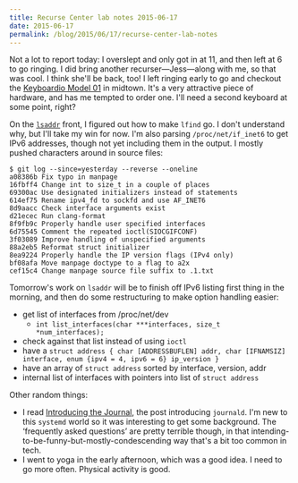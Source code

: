 ```yaml
---
title: Recurse Center lab notes 2015-06-17
date: 2015-06-17
permalink: /blog/2015/06/17/recurse-center-lab-notes
---
```


Not a lot to report today: I overslept and only got in at 11, and then left at
6 to go ringing. I did bring another recurser—Jess—along with me, so that was
cool. I think she'll be back, too! I left ringing early to go and checkout the
[Keyboardio Model 01][keyboardio] in midtown. It's a very attractive piece of
hardware, and has me tempted to order one. I'll need a second keyboard at some
point, right?

[keyboardio]: http://www.keyboard.io/

On the [`lsaddr`][lsaddr] front, I figured out how to make `lfind` go. I don't understand
why, but I'll take my win for now. I'm also parsing `/proc/net/if_inet6` to get
IPv6 addresses, though not yet including them in the output. I mostly pushed
characters around in source files:

[lsaddr]: https://github.com/kamalmarhubi/lsaddr

~~~
$ git log --since=yesterday --reverse --oneline
a08386b Fix typo in manpage
16fbff4 Change int to size_t in a couple of places
69300ac Use designated initializers instead of statements
614ef75 Rename ipv4_fd to sockfd and use AF_INET6
8d9aacc Check interface arguments exist
d21ecec Run clang-format
8f9fb9c Properly handle user specified interfaces
6d75545 Comment the repeated ioctl(SIOCGIFCONF)
3f03089 Improve handling of unspecified arguments
88a2eb5 Reformat struct initializer
8ea9224 Properly handle the IP version flags (IPv4 only)
bf08afa Move manpage doctype to a flag to a2x
cef15c4 Change manpage source file suffix to .1.txt
~~~

Tomorrow's work on `lsaddr` will be to finish off IPv6 listing first thing in
the morning, and then do some restructuring to make option handling easier:

- get list of interfaces from /proc/net/dev
  - `int list_interfaces(char ***interfaces, size_t *num_interfaces);`
- check against that list instead of using `ioctl`
- have a `struct address { char [ADDRESSBUFLEN] addr, char [IFNAMSIZ]
  interface, enum {ipv4 = 4, ipv6 = 6} ip_version }`
- have an array of `struct address` sorted by interface, version, addr
- internal list of interfaces with pointers into list of `struct address`

Other random things:

- I read [Introducing the Journal][journald], the post introducing `journald`.
  I'm new to this `systemd` world so it was interesting to get some background.
  The ‘frequently asked questions’ are pretty terrible though, in that
  intending-to-be-funny-but-mostly-condescending way that's a bit too common in
  tech.
- I went to yoga in the early afternoon, which was a good idea. I need to go
  more often. Physical activity is good.

[journald]: https://docs.google.com/document/pub?id=1IC9yOXj7j6cdLLxWEBAGRL6wl97tFxgjLUEHIX3MSTs
